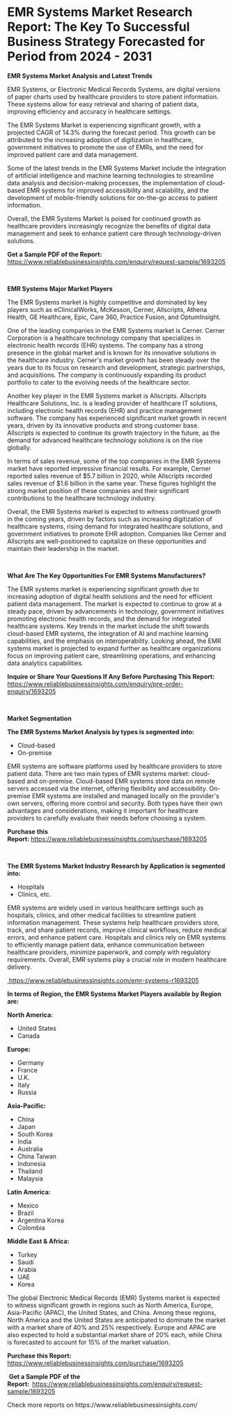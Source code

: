 <p><h1>EMR Systems Market Research Report: The Key To Successful Business Strategy Forecasted for Period from 2024 - 2031</h1></p><p><strong>EMR Systems Market Analysis and Latest Trends</strong></p>
<p><p>EMR Systems, or Electronic Medical Records Systems, are digital versions of paper charts used by healthcare providers to store patient information. These systems allow for easy retrieval and sharing of patient data, improving efficiency and accuracy in healthcare settings.</p><p>The EMR Systems Market is experiencing significant growth, with a projected CAGR of 14.3% during the forecast period. This growth can be attributed to the increasing adoption of digitization in healthcare, government initiatives to promote the use of EMRs, and the need for improved patient care and data management.</p><p>Some of the latest trends in the EMR Systems Market include the integration of artificial intelligence and machine learning technologies to streamline data analysis and decision-making processes, the implementation of cloud-based EMR systems for improved accessibility and scalability, and the development of mobile-friendly solutions for on-the-go access to patient information.</p><p>Overall, the EMR Systems Market is poised for continued growth as healthcare providers increasingly recognize the benefits of digital data management and seek to enhance patient care through technology-driven solutions.</p></p>
<p><strong>Get a Sample PDF of the Report:&nbsp;</strong> <a href="https://www.reliablebusinessinsights.com/enquiry/request-sample/1693205">https://www.reliablebusinessinsights.com/enquiry/request-sample/1693205</a></p>
<p>&nbsp;</p>
<p><strong>EMR Systems Major Market Players</strong></p>
<p><p>The EMR Systems market is highly competitive and dominated by key players such as eClinicalWorks, McKesson, Cerner, Allscripts, Athena Health, GE Healthcare, Epic, Care 360, Practice Fusion, and OptumInsight. </p><p>One of the leading companies in the EMR Systems market is Cerner. Cerner Corporation is a healthcare technology company that specializes in electronic health records (EHR) systems. The company has a strong presence in the global market and is known for its innovative solutions in the healthcare industry. Cerner's market growth has been steady over the years due to its focus on research and development, strategic partnerships, and acquisitions. The company is continuously expanding its product portfolio to cater to the evolving needs of the healthcare sector.</p><p>Another key player in the EMR Systems market is Allscripts. Allscripts Healthcare Solutions, Inc. is a leading provider of healthcare IT solutions, including electronic health records (EHR) and practice management software. The company has experienced significant market growth in recent years, driven by its innovative products and strong customer base. Allscripts is expected to continue its growth trajectory in the future, as the demand for advanced healthcare technology solutions is on the rise globally.</p><p>In terms of sales revenue, some of the top companies in the EMR Systems market have reported impressive financial results. For example, Cerner reported sales revenue of $5.7 billion in 2020, while Allscripts recorded sales revenue of $1.6 billion in the same year. These figures highlight the strong market position of these companies and their significant contributions to the healthcare technology industry. </p><p>Overall, the EMR Systems market is expected to witness continued growth in the coming years, driven by factors such as increasing digitization of healthcare systems, rising demand for integrated healthcare solutions, and government initiatives to promote EHR adoption. Companies like Cerner and Allscripts are well-positioned to capitalize on these opportunities and maintain their leadership in the market.</p></p>
<p>&nbsp;</p>
<p><strong>What Are The Key Opportunities For EMR Systems Manufacturers?</strong></p>
<p><p>The EMR systems market is experiencing significant growth due to increasing adoption of digital health solutions and the need for efficient patient data management. The market is expected to continue to grow at a steady pace, driven by advancements in technology, government initiatives promoting electronic health records, and the demand for integrated healthcare systems. Key trends in the market include the shift towards cloud-based EMR systems, the integration of AI and machine learning capabilities, and the emphasis on interoperability. Looking ahead, the EMR systems market is projected to expand further as healthcare organizations focus on improving patient care, streamlining operations, and enhancing data analytics capabilities.</p></p>
<p><strong>Inquire or Share Your Questions If Any Before Purchasing This Report:</strong> <a href="https://www.reliablebusinessinsights.com/enquiry/pre-order-enquiry/1693205">https://www.reliablebusinessinsights.com/enquiry/pre-order-enquiry/1693205</a></p>
<p>&nbsp;</p>
<p><strong>Market Segmentation</strong></p>
<p><strong>The EMR Systems Market Analysis by types is segmented into:</strong></p>
<p><ul><li>Cloud-based</li><li>On-premise</li></ul></p>
<p><p>EMR systems are software platforms used by healthcare providers to store patient data. There are two main types of EMR systems market: cloud-based and on-premise. Cloud-based EMR systems store data on remote servers accessed via the internet, offering flexibility and accessibility. On-premise EMR systems are installed and managed locally on the provider's own servers, offering more control and security. Both types have their own advantages and considerations, making it important for healthcare providers to carefully evaluate their needs before choosing a system.</p></p>
<p><strong>Purchase this Report:&nbsp;</strong><a href="https://www.reliablebusinessinsights.com/purchase/1693205">https://www.reliablebusinessinsights.com/purchase/1693205</a></p>
<p>&nbsp;</p>
<p><strong>The EMR Systems Market Industry Research by Application is segmented into:</strong></p>
<p><ul><li>Hospitals</li><li>Clinics, etc.</li></ul></p>
<p><p>EMR systems are widely used in various healthcare settings such as hospitals, clinics, and other medical facilities to streamline patient information management. These systems help healthcare providers store, track, and share patient records, improve clinical workflows, reduce medical errors, and enhance patient care. Hospitals and clinics rely on EMR systems to efficiently manage patient data, enhance communication between healthcare providers, minimize paperwork, and comply with regulatory requirements. Overall, EMR systems play a crucial role in modern healthcare delivery.</p></p>
<p><a href="https://www.reliablebusinessinsights.com/emr-systems-r1693205">&nbsp;https://www.reliablebusinessinsights.com/emr-systems-r1693205</a></p>
<p><strong>In terms of Region, the EMR Systems Market Players available by Region are:</strong></p>
<p>
    <p> <strong> North America: </strong>
        <ul>
            <li>United States</li>
            <li>Canada</li>
        </ul>
        </p> 
    <p> <strong> Europe: </strong>
        <ul>
            <li>Germany</li>
            <li>France</li>
            <li>U.K.</li>
            <li>Italy</li>
            <li>Russia</li>
        </ul>
        </p> 
    <p> <strong> Asia-Pacific: </strong>
        <ul>
            <li>China</li>
            <li>Japan</li>
            <li>South Korea</li>
            <li>India</li>
            <li>Australia</li>
            <li>China Taiwan</li>
            <li>Indonesia</li>
            <li>Thailand</li>
            <li>Malaysia</li>
        </ul>
        </p> 
    <p> <strong> Latin America: </strong>
        <ul>
            <li>Mexico</li>
            <li>Brazil</li>
            <li>Argentina Korea</li>
            <li>Colombia</li>
        </ul>
        </p> 
    <p> <strong> Middle East & Africa: </strong>
        <ul>
            <li>Turkey</li>
            <li>Saudi</li>
            <li>Arabia</li>
            <li>UAE</li>
            <li>Korea</li>
        </ul>
    </p>
    </p>
<p><p>The global Electronic Medical Records (EMR) Systems market is expected to witness significant growth in regions such as North America, Europe, Asia-Pacific (APAC), the United States, and China. Among these regions, North America and the United States are anticipated to dominate the market with a market share of 40% and 25% respectively. Europe and APAC are also expected to hold a substantial market share of 20% each, while China is forecasted to account for 15% of the market valuation.</p></p>
<p><strong>Purchase this Report: </strong><a href="https://www.reliablebusinessinsights.com/purchase/1693205">https://www.reliablebusinessinsights.com/purchase/1693205</a></p>
<p>&nbsp;<strong>Get a Sample PDF of the Report:&nbsp;&nbsp;</strong><a href="https://www.reliablebusinessinsights.com/enquiry/request-sample/1693205">https://www.reliablebusinessinsights.com/enquiry/request-sample/1693205</a></p>
<p><strong></strong></p>
<p>Check more reports on https://www.reliablebusinessinsights.com/</p>